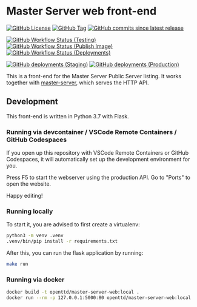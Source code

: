 # Master Server web front-end

[![GitHub License](https://img.shields.io/github/license/OpenTTD/master-server-web)](https://github.com/OpenTTD/master-server-web/blob/main/LICENSE)
[![GitHub Tag](https://img.shields.io/github/v/tag/OpenTTD/master-server-web?include_prereleases&label=stable)](https://github.com/OpenTTD/master-server-web/releases)
[![GitHub commits since latest release](https://img.shields.io/github/commits-since/OpenTTD/master-server-web/latest/main)](https://github.com/OpenTTD/master-server-web/commits/main)

[![GitHub Workflow Status (Testing)](https://img.shields.io/github/workflow/status/OpenTTD/master-server-web/Testing/main?label=main)](https://github.com/OpenTTD/master-server-web/actions?query=workflow%3ATesting)
[![GitHub Workflow Status (Publish Image)](https://img.shields.io/github/workflow/status/OpenTTD/master-server-web/Publish%20image?label=publish)](https://github.com/OpenTTD/master-server-web/actions?query=workflow%3A%22Publish+image%22)
[![GitHub Workflow Status (Deployments)](https://img.shields.io/github/workflow/status/OpenTTD/master-server-web/Deployment?label=deployment)](https://github.com/OpenTTD/master-server-web/actions?query=workflow%3A%22Deployment%22)

[![GitHub deployments (Staging)](https://img.shields.io/github/deployments/OpenTTD/master-server-web/staging?label=staging)](https://github.com/OpenTTD/master-server-web/deployments)
[![GitHub deployments (Production)](https://img.shields.io/github/deployments/OpenTTD/master-server-web/production?label=production)](https://github.com/OpenTTD/master-server-web/deployments)

This is a front-end for the Master Server Public Server listing.
It works together with [master-server](https://github.com/OpenTTD/master-server), which serves the HTTP API.

## Development

This front-end is written in Python 3.7 with Flask.

### Running via devcontainer / VSCode Remote Containers / GitHub Codespaces

If you open up this repository with VSCode Remote Containers or GitHub Codespaces, it will automatically set up the development environment for you.

Press F5 to start the webserver using the production API.
Go to "Ports" to open the website.

Happy editing!

### Running locally

To start it, you are advised to first create a virtualenv:

```bash
python3 -m venv .venv
.venv/bin/pip install -r requirements.txt
```

After this, you can run the flask application by running:

```bash
make run
```

### Running via docker

```bash
docker build -t openttd/master-server-web:local .
docker run --rm -p 127.0.0.1:5000:80 openttd/master-server-web:local
```

